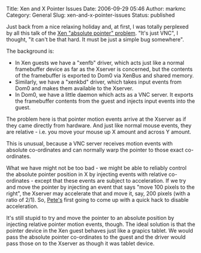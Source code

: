 Title: Xen and X Pointer Issues
Date: 2006-09-29 05:46
Author: markmc
Category: General
Slug: xen-and-x-pointer-issues
Status: published

Just back from a nice relaxing holiday and, at first, I was totally
perplexed by all this talk of the [Xen "absolute pointer"
problem](http://zaitcev.livejournal.com/91485.html). "It's just VNC", I
thought, "it can't be that hard. It must be just a simple bug
somewhere".

The background is:

-   In Xen guests we have a "xenfb" driver, which acts just like a
    normal framebuffer device as far as the Xserver is concerned, but
    the contents of the framebuffer is exported to Dom0 via XenBus and
    shared memory.
-   Similarly, we have a "xenkbd" driver, which takes input events from
    Dom0 and makes them available to the Xserver.
-   In Dom0, we have a little daemon which acts as a VNC server. It
    exports the framebuffer contents from the guest and injects input
    events into the guest.

The problem here is that pointer motion events arrive at the Xserver as
if they came directly from hardware. And just like normal mouse events,
they are relative - i.e. you move your mouse up X amount and across Y
amount.

This is unusual, because a VNC server receives motion events with
absolute co-ordinates and can normally warp the pointer to those exact
co-ordinates.

What we have might not be too bad - we might be able to reliably control
the absolute pointer position in X by injecting events with relative
co-ordinates - except that these events are subject to acceleration. If
we try and move the pointer by injecting an event that says "move 100
pixels to the right", the Xserver may accelerate that and move it, say,
200 pixels (with a ratio of 2/1). So,
[Pete's](http://zaitcev.livejournal.com/) first going to come up with a
quick hack to disable acceleration.

It's still stupid to try and move the pointer to an absolute position by
injecting relative pointer motion events, though. The ideal solution is
that the pointer device in the Xen guest behaves just like a grapics
tablet. We would pass the absolute pointer co-ordinates to the guest and
the driver would pass those on to the Xserver as though it was tablet
device.
